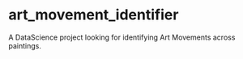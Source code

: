 # art_movement_identifier
A DataScience project looking for identifying Art Movements across paintings. 
